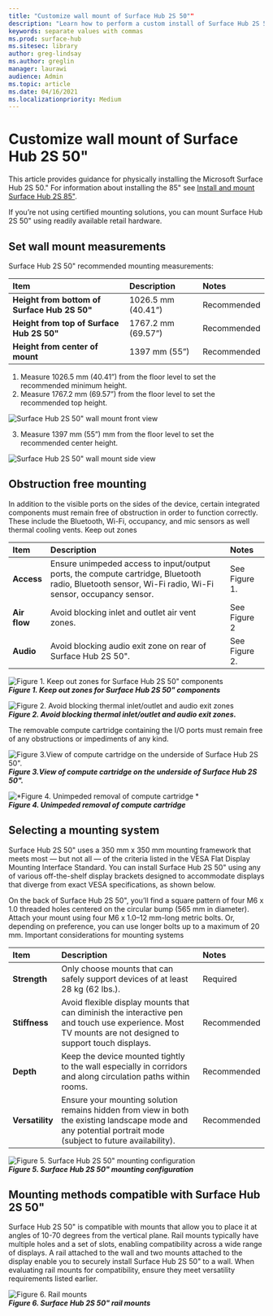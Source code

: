 ```yaml
---
title: "Customize wall mount of Surface Hub 2S 50""
description: "Learn how to perform a custom install of Surface Hub 2S 50"."
keywords: separate values with commas
ms.prod: surface-hub
ms.sitesec: library
author: greg-lindsay
ms.author: greglin
manager: laurawi
audience: Admin
ms.topic: article
ms.date: 04/16/2021
ms.localizationpriority: Medium
---
```


# Customize wall mount of Surface Hub 2S 50"

This article provides guidance for physically installing the Microsoft Surface Hub 2S 50." For information about installing the 85" see [Install and mount Surface Hub 2S 85"](surface-hub-2s-85-install-mount.md).

If you’re not using certified mounting solutions, you can mount Surface Hub 2S 50" using readily available retail hardware.

## Set wall mount measurements

Surface Hub 2S 50" recommended mounting measurements:

|**Item**|**Description**|**Notes**|
|:------ |:------------- |:------- |
|**Height from bottom of Surface Hub 2S 50"**| 1026.5 mm (40.41”) | Recommended |
|**Height from top of Surface Hub 2S 50"**| 1767.2 mm (69.57”) | Recommended |
|**Height from center of mount**| 1397 mm (55”) | Recommended |

1. Measure 1026.5 mm (40.41”) from the floor level to set the recommended minimum height.
2. Measure 1767.2 mm (69.57”) from the floor level to set the recommended top height.

![*Surface Hub 2S 50" wall mount front view*](images/sh2-wall-front.png) <br>

3. Measure 1397 mm (55”) mm from the floor level to set the recommended center height.

![*Surface Hub 2S 50" wall mount side view*](images/sh2-wall-side.png) <br>

## Obstruction free mounting

In addition to the visible ports on the sides of the device, certain integrated components must remain free of obstruction in order to function correctly. These include the Bluetooth, Wi-Fi, occupancy, and mic sensors as well thermal cooling vents.
 Keep out zones

|**Item**|**Description**|**Notes**|
|:---- |:----------- |:----- |
|**Access**| Ensure unimpeded access to input/output ports, the compute cartridge, Bluetooth radio, Bluetooth sensor, Wi-Fi radio, Wi-Fi sensor, occupancy sensor. | See Figure 1. |
|**Air flow**| Avoid blocking inlet and outlet air vent zones. | See Figure 2  |
|**Audio**| Avoid blocking audio exit zone on rear of Surface Hub 2S 50". | See Figure 2. |

![*Figure 1. Keep out zones for Surface Hub 2S 50" components*](images/sh2-keepout-zones.png) <br>
***Figure 1. Keep out zones for Surface Hub 2S 50" components***

![*Figure 2. Avoid blocking thermal inlet/outlet and audio exit zones*](images/sh2-thermal-audio.png) <br>
***Figure 2. Avoid blocking thermal inlet/outlet and audio exit zones.<br>***

The removable compute cartridge containing the I/O ports must remain free of any obstructions or impediments of any kind.

![*Figure 3.View of compute cartridge on the underside of Surface Hub 2S 50".*](images/sh2-ports.png) <br>
***Figure 3.View of compute cartridge on the underside of Surface Hub 2S 50".***

![*Figure 4. Unimpeded removal of compute cartridge *](images/sh2-cartridge.png) <br>
***Figure 4. Unimpeded removal of compute cartridge***

## Selecting a mounting system

Surface Hub 2S 50" uses a 350 mm x 350 mm mounting framework that meets most — but not all — of the criteria listed in the VESA Flat Display Mounting Interface Standard. You can install Surface Hub 2S 50" using any of various off-the-shelf display brackets designed to accommodate displays that diverge from exact VESA specifications, as shown below.

On the back of Surface Hub 2S 50", you’ll find a square pattern of four M6 x 1.0 threaded holes centered on the circular bump (565 mm in diameter). Attach your mount using four M6 x 1.0–12 mm-long metric bolts. Or, depending on preference, you can use longer bolts up to a maximum of 20 mm.
Important considerations for mounting systems

|**Item**|**Description**|**Notes**|
|:------ |:------------- |:------- |
|**Strength**| Only choose mounts that can safely support devices of at least 28 kg (62 lbs.). | Required |
|**Stiffness**| Avoid flexible display mounts that can diminish the interactive pen and touch use experience. Most TV mounts are not designed to support touch displays. | Recommended |
|**Depth**| Keep the device mounted tightly to the wall especially in corridors and along circulation paths within rooms.| Recommended |
|**Versatility**| Ensure your mounting solution remains hidden from view in both the existing landscape mode and any  potential portrait mode (subject to future availability). | Recommended |

![*Figure 5. Surface Hub 2S 50" mounting configuration*](images/sh2-mount-config.png) <br>
***Figure 5. Surface Hub 2S 50" mounting configuration***

## Mounting methods compatible with Surface Hub 2S 50"

Surface Hub 2S 50" is compatible with mounts that allow you to place it at angles of 10-70 degrees from the vertical plane. Rail mounts typically have multiple holes and a set of slots, enabling compatibility across a wide range of displays. A rail attached to the wall and two mounts attached to the display enable you to securely install Surface Hub 2S 50" to a wall. When evaluating rail mounts for compatibility, ensure they meet versatility requirements listed earlier.

![*Figure 6. Rail mounts*](images/h2gen-railmount.png)<br>
***Figure 6. Surface Hub 2S 50" rail mounts***
